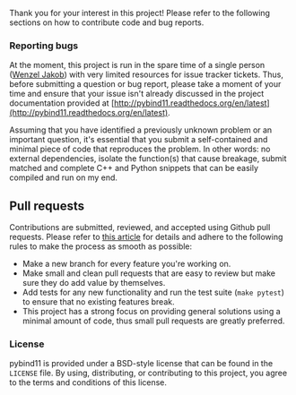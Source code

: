 Thank you for your interest in this project! Please refer to the following
sections on how to contribute code and bug reports.

### Reporting bugs

At the moment, this project is run in the spare time of a single person
([Wenzel Jakob](http://rgl.epfl.ch/people/wjakob)) with very limited resources
for issue tracker tickets. Thus, before submitting a question or bug report,
please take a moment of your time and ensure that your issue isn't already
discussed in the project documentation provided at
[http://pybind11.readthedocs.org/en/latest](http://pybind11.readthedocs.org/en/latest).

Assuming that you have identified a previously unknown problem or an important
question, it's essential that you submit a self-contained and minimal piece of
code that reproduces the problem. In other words: no external dependencies,
isolate the function(s) that cause breakage, submit matched and complete C++
and Python snippets that can be easily compiled and run on my end.

## Pull requests
Contributions are submitted, reviewed, and accepted using Github pull requests.
Please refer to [this
article](https://help.github.com/articles/using-pull-requests) for details and
adhere to the following rules to make the process as smooth as possible:

* Make a new branch for every feature you're working on.
* Make small and clean pull requests that are easy to review but make sure they
  do add value by themselves.
* Add tests for any new functionality and run the test suite (``make pytest``)
  to ensure that no existing features break.
* This project has a strong focus on providing general solutions using a
  minimal amount of code, thus small pull requests are greatly preferred.

### License

pybind11 is provided under a BSD-style license that can be found in the
``LICENSE`` file. By using, distributing, or contributing to this project, you
agree to the terms and conditions of this license.
